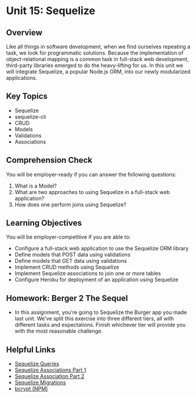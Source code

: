 # Unit 15: Sequelize

## Overview
Like all things in software development, when we find ourselves repeating a task, we look for programmatic solutions. Because the implementation of object-relational mapping is a common task in full-stack web development, third-party libraries emerged to do the heavy-lifting for us. In this unit we will integrate Sequelize, a popular Node.js ORM, into our newly modularized applications.

## Key Topics
* Sequelize
* sequelize-cli
* CRUD
* Models
* Validations
* Associations

## Comprehension Check
You will be employer-ready if you can answer the following questions:
1. What is a Model? 
2. What are two approaches to using Sequelize in a full-stack web application? 
3. How does one perform joins using Sequelize?

## Learning Objectives
You will be employer-competitive if you are able to:
* Configure a full-stack web application to use the Sequelize ORM library
* Define models that POST data using validations
* Define models that GET data using validations
* Implement CRUD methods using Sequelize
* Implement Sequelize associations to join one or more tables
* Configure Heroku for deployment of an application using Sequelize

## Homework: Berger 2 The Sequel
* In this assignment, you're going to Sequelize the Burger app you made last unit. We've split this exercise into three different tiers, all with different tasks and expectations. Finish whichever tier will provide you with the most reasonable challenge.

## Helpful Links
* [Sequelize Queries](http://docs.sequelizejs.com/en/latest/docs/querying/)
* [Sequelize Associations Part 1](http://docs.sequelizejs.com/en/latest/docs/associations/)
* [Sequelize Association Part 2](http://docs.sequelizejs.com/en/latest/api/associations/)
* [Sequelize Migrations](http://docs.sequelizejs.com/en/latest/docs/migrations/)
* [bcrypt (NPM)](https://www.npmjs.com/package/bcrypt)
